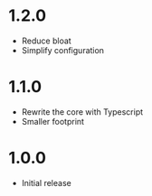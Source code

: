 # 1.2.0

* Reduce bloat
* Simplify configuration

# 1.1.0

* Rewrite the core with Typescript
* Smaller footprint

# 1.0.0

* Initial release
